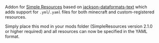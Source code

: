 Addon for [Simple Resources](https://github.com/Yorick-06/SimpleResources) based on
[jackson-dataformats-text](https://github.com/FasterXML/jackson-dataformats-text) which adds support for ```.yml```/```.yaml``` files
for both minecraft and custom-registered resources.

Simply place this mod in your mods folder (SimpleResources version 2.1.0 or higher required) and all resources can now
be specified in the YAML format.